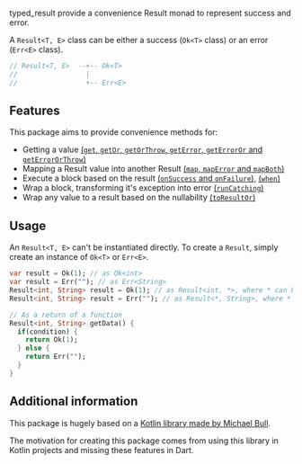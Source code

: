 typed_result provide a convenience Result monad to represent success and error.

A `Result<T, E>` class can be either a success (`Ok<T>` class) or an error (`Err<E>` class).
```dart
// Result<T, E>  --+-- Ok<T>
//                 |
//                 +-- Err<E>
```

## Features

This package aims to provide convenience methods for:
- Getting a value [(`get`, `getOr`, `getOrThrow`, `getError`, `getErrorOr` and `getErrorOrThrow`)][get]
- Mapping a Result value into another Result [(`map`, `mapError` and `mapBoth`)][map]
- Execute a block based on the result [(`onSuccess` and `onFailure`)][on], [(`when`)][when]
- Wrap a block, transforming it's exception into error [(`runCatching`)][run-catching]
- Wrap any value to a result based on the nullability [(`toResultOr`)][to-result]

## Usage
An `Result<T, E>` can't be instantiated directly.
To create a `Result`, simply create an instance of `Ok<T>` or `Err<E>`.

```dart
var result = Ok(1); // as Ok<int>
var result = Err(""); // as Err<String>
Result<int, String> result = Ok(1); // as Result<int, *>, where * can be defined with any type
Result<int, String> result = Err(""); // as Result<*, String>, where * can be defined with any type

// As a return of a function
Result<int, String> getData() {
  if(condition) {
    return Ok(1);
  } else {
    return Err("");
  }
}
```

## Additional information

This package is hugely based on a [Kotlin library made by Michael Bull](https://github.com/michaelbull/kotlin-result/).

The motivation for creating this package comes from using this library in Kotlin projects and missing these features in Dart.

[get]: https://github.com/lucastsantos/typed_result/blob/master/lib/src/functions/get.dart
[map]: https://github.com/lucastsantos/typed_result/blob/master/lib/src/functions/map.dart
[on]: https://github.com/lucastsantos/typed_result/blob/master/lib/src/functions/on.dart
[when]: https://github.com/lucastsantos/typed_result/blob/master/lib/src/functions/when.dart
[run-catching]: https://github.com/lucastsantos/typed_result/blob/master/lib/src/functions/run_catching.dart
[to-result]: https://github.com/lucastsantos/typed_result/blob/master/lib/src/functions/to_result.dart